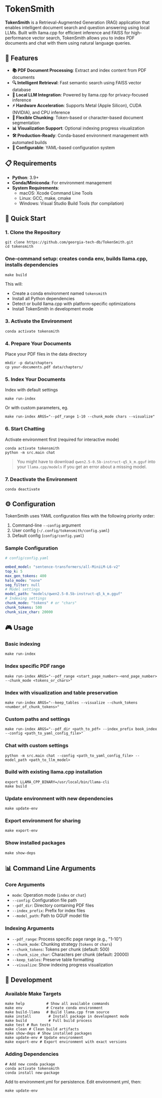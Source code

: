 # TokenSmith

**TokenSmith** is a Retrieval-Augmented Generation (RAG) application that enables intelligent document search and question answering using local LLMs. Built with llama.cpp for efficient inference and FAISS for high-performance vector search, TokenSmith allows you to index PDF documents and chat with them using natural language queries.

## 🚀 Features

- **📚 PDF Document Processing**: Extract and index content from PDF documents
- **🔍 Intelligent Retrieval**: Fast semantic search using FAISS vector database
- **🤖 Local LLM Integration**: Powered by llama.cpp for privacy-focused inference
- **⚡ Hardware Acceleration**: Supports Metal (Apple Silicon), CUDA (NVIDIA), and CPU inference
- **🎯 Flexible Chunking**: Token-based or character-based document segmentation
- **📊 Visualization Support**: Optional indexing progress visualization
- **🛠️ Production-Ready**: Conda-based environment management with automated builds
- **🔧 Configurable**: YAML-based configuration system

## 📋 Requirements

- **Python**: 3.9+
- **Conda/Miniconda**: For environment management
- **System Requirements**:
  - macOS: Xcode Command Line Tools
  - Linux: GCC, make, cmake
  - Windows: Visual Studio Build Tools (for compilation)

## 🚀 Quick Start

### 1. Clone the Repository

```shell
git clone https://github.com/georgia-tech-db/TokenSmith.git
cd tokensmith
```

### One-command setup: creates conda env, builds llama.cpp, installs dependencies

```shell
make build
```

This will:

- Create a conda environment named `tokensmith`
- Install all Python dependencies
- Detect or build llama.cpp with platform-specific optimizations
- Install TokenSmith in development mode

### 3. Activate the Environment

```shell
conda activate tokensmith
```

### 4. Prepare Your Documents

Place your PDF files in the data directory

```shell
mkdir -p data/chapters
cp your-documents.pdf data/chapters/
```

### 5. Index Your Documents

Index with default settings

```shell
make run-index
```

Or with custom parameters, eg.

```shell
make run-index ARGS="--pdf_range 1-10 --chunk_mode chars --visualize"
```

### 6. Start Chatting

Activate environment first (required for interactive mode)

```shell
conda activate tokensmith
python -m src.main chat
```

> You might have to download `qwen2.5-0.5b-instruct-q5_k_m.gguf` into your `llama.cpp/models` if you get an error about a missing model.

### 7. Deactivate the Environment

```shell
conda deactivate
```

## ⚙️ Configuration

TokenSmith uses YAML configuration files with the following priority order:

1. Command-line `--config` argument
2. User config (`~/.config/tokensmith/config.yaml`)
3. Default config (`config/config.yaml`)

### Sample Configuration

```yaml
# config/config.yaml

embed_model: "sentence-transformers/all-MiniLM-L6-v2"
top_k: 5
max_gen_tokens: 400
halo_mode: "none"
seg_filter: null
# Model settings
model_path: "models/qwen2.5-0.5b-instruct-q5_k_m.gguf"
# Indexing settings
chunk_mode: "tokens" # or "chars"
chunk_tokens: 500
chunk_size_char: 20000
```

## 🎮 Usage

### Basic indexing

```shell
make run-index
```

### Index specific PDF range

```shell
make run-index ARGS="--pdf_range <start_page_number>-<end_page_number> --chunk_mode <tokens_or_chars>"
```

### Index with visualization and table preservation

```shell
make run-index ARGS="--keep_tables --visualize --chunk_tokens <number_of_chunk_tokens>"
```

### Custom paths and settings

```shell
make run-index ARGS="--pdf_dir <path_to_pdf> --index_prefix book_index --config <path_to_yaml_config_file>"
```

### Chat with custom settings

```shell
python -m src.main chat --config <path_to_yaml_config_file> --model_path <path_to_llm_model>
```

### Build with existing llama.cpp installation

```shell
export LLAMA_CPP_BINARY=/usr/local/bin/llama-cli
make build
```

### Update environment with new dependencies

```shell
make update-env
```

### Export environment for sharing

```shell
make export-env
```

### Show installed packages

```shell
make show-deps
```

## 📊 Command Line Arguments

### Core Arguments

- `mode`: Operation mode (`index` or `chat`)
- `--config`: Configuration file path
- `--pdf_dir`: Directory containing PDF files
- `--index_prefix`: Prefix for index files
- `--model_path`: Path to GGUF model file

### Indexing Arguments

- `--pdf_range`: Process specific page range (e.g., "1-10")
- `--chunk_mode`: Chunking strategy (`tokens` or `chars`)
- `--chunk_tokens`: Tokens per chunk (default: 500)
- `--chunk_size_char`: Characters per chunk (default: 20000)
- `--keep_tables`: Preserve table formatting
- `--visualize`: Show indexing progress visualization

## 🔨 Development

### Available Make Targets

```shell
make help          # Show all available commands
make env           # Create conda environment
make build-llama   # Build llama.cpp from source
make install        # Install package in development mode
make build          # Full build process
make test # Run tests
make clean # Clean build artifacts
make show-deps # Show installed packages
make update-env # Update environment
make export-env # Export environment with exact versions
```

### Adding Dependencies

```shell
# Add new conda package
conda activate tokensmith
conda install new-package
```

Add to environment.yml for persistence. Edit environment.yml, then:

```shell
make update-env
```

